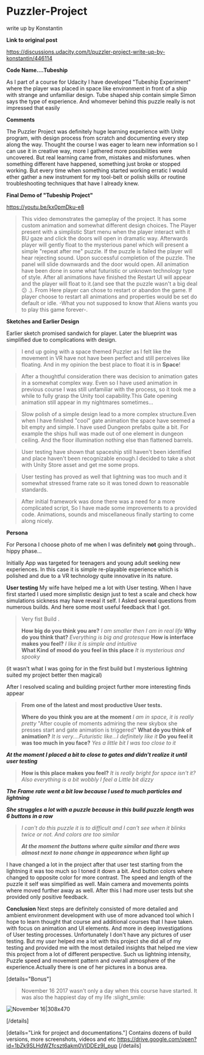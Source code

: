 # Puzzler-Project

write up by Konstantin

<b>Link to original post</b>

https://discussions.udacity.com/t/puzzler-project-write-up-by-konstantin/446114

 **Code Name….Tubeship**
 
As I part of a course for Udacity I have developed "Tubeship Experiment" where the player was  placed in space like environment in front of a ship with strange and unfamiliar design. Tube shaped ship contain simple Simon says the type of experience.
And whomever behind this puzzle really is not impressed that easily

**Comments**

The Puzzler Project was definitely huge learning experience with Unity program, with design process from scratch and documenting every step along the way. Thought the course I was eager to learn new information so I can use it in creative way, more I gathered more possibilities were uncovered. But real learning came from, mistakes and misfortunes. when something different have happened, something just broke or stopped working.  But every time when something started working erratic I would ether gather a new instrument for my tool-belt or polish skills or routine troubleshooting techniques that have I already knew.

**Final Demo of "Tubeship Project"**

https://youtu.be/kx0pmDku-e8
>This video demonstrates the gameplay of the project. It has some custom animation and somewhat different design choices. The Player present with a simplistic Start menu when the player interact with it BU gaze and click the doors will open in dramatic way. Afterwards player will gently float to the mysterious panel which will present a simple "repeat after me" puzzle. If the puzzle is failed the player will hear rejecting sound. Upon successful completion of the puzzle. The panel will slide downwards and the door would open. All animation have been done in some what futuristic or unknown technology type of style. After all animations have finished the Restart UI will appear and the player will float to it.(and see that the puzzle wasn't a big deal :confused: .). From Here player can chose to restart or abandon the game. If player choose to restart all animations and properties would be set do default  or idle.
-What you not supposed to know that Aliens wants you to play this game forever-.

**Sketches and Earlier Design**

Earlier sketch promised sandwich for player. Later the blueprint was simplified due to complications with design.
>I end up going with a space themed Puzzler as I felt like the movement in VR have not have been perfect and still perceives like floating. And in my opinion the best place to float it is in **Space**!


>After a thoughtful consideration there was decision to animation gates in a somewhat complex way. Even so I have used animation in previous course I was still unfamiliar with the process, so it took me a while to fully grasp the Unity tool capability.This Gate opening animation still appear in my nightmares sometimes...


>Slow polish of a simple design lead to a more complex structure.Even when I have finished "cool" gate animation the space have seemed a bit empty and simple. I have used Dungeon prefabs quite a bit. For example the ships hull was made out of one element in dungeon ceiling. And the floor illumination nothing else than flattened barrels.


>User testing have shown that spaceship still haven't been identified and place haven't been recognizable enough.I decided to take a shot with Unity Store asset and get me some props. 


>User testing has proved as well that lightning was too much and it somewhat stressed frame rate so it was toned down to reasonable standards.


>After initial framework was done there was a need for a more complicated script, So I have made some improvements to a provided code. Animations, sounds and miscellaneous finally starting to come along nicely.

**Persona**

For Persona I choose photo of me when I was definitely **not** going through.. hippy phase…

Initially App was targeted for teenagers and young adult seeking new experiences. In this case it is simple re-playable experience which is polished and due to a VR technology quite innovative in its nature.

**User testing** 
My wife have helped me a lot with User testing. When I have first started I used more simplistic design just to test a scale and check how simulations sickness may have reveal it self. I Asked several questions from numerous builds. And here some  most useful feedback that I got. 
 
>Very fist Build . 
> 
>**How big do you think you are?** 
>_I am smaller then I am in real life_ 
>**Why do you think that?** 
>_Everything is big and grotesque_ 
>**How is interface makes you feel?** 
>_I like it is simple and intuitive_  
>**What Kind of mood do you feel in this place** 
>_It is mysterious and spooky_ 

(it wasn't what I was going for in the first build but I mysterious lightning suited my project better then magical)
 
After I resolved scaling and building project further more interesting finds appear 
 
>**From one of the latest and most productive User tests.** 
>
>**Where do you think you are at the moment** 
>_I am in space, it is really pretty_ 
>"After couple of moments admiring the new skybox she presses start and gate animation is triggered" 
>**What do you think of animation?** 
>_It is very....Futuristic like...I definitely like it_ 
>**Do you feel it was too much in you face?** 
>_Yes a little bit I was too close to it_  
> 
**_At the moment I placed a bit to close  to gates and didn't realize it until user testing_** 
> 
>**How is this place makes you feel?** 
>_It is really bright for space isn't it? Also everything is a bit wobbly I feel a Little bit dizzy_ 
> 
**_The Frame rate went a bit low because I used to much particles and lightning_** 
 
**_She struggles a lot with a puzzle because in this build puzzle length was 6 buttons in a row_** 

>_I can't do this puzzle it is to difficult and I can't see when it blinks twice or not. And colors are too similar_ 
> 
>**_At the moment the buttons where quite similar and there was almost next to none change in appearance when light up_** 
 
I have changed a lot in the project after that user test starting from the lightning it was too much so I toned it down a bit. And button colors where changed to opposite color for more contrast. The speed and length of the puzzle it self was simplified as well. Main camera and movements points where moved further away as well. After this I had more user tests but she provided only positive feedback.

**Conclusion**
Next steps are definitely consisted of more detailed and ambient environment development with use of more advanced tool which I hope to learn thought that course and additional courses that I have taken. with focus on animation and UI elements. And more in deep investigations of User testing processes. Unfortunately I don't have any pictures of user testing. But my _user_ helped me a lot with this project she did all of my testing and provided me with the most detailed insights that helped me view this project from a lot of different perspective. Such us lightning intensity, Puzzle speed and movement pattern and overall atmosphere of the experience.Actually there is one of her pictures in a bonus area.


[details="Bonus"]
>November 16 2017 wasn't only a day when this course have started. It was also the happiest day of my life :slight_smile:

![November 16|308x470](upload://zTzegorwmWO6TzbZTnxx3PalIPW.jpg)

[/details]
 


[details="Link for project and documentations."]
Contains dozens of build versions, more screenshots, videos and etc 
https://drive.google.com/open?id=1bZk9SLHdWZfcszt6akm0VIDDEz9I_pup
[/details]


